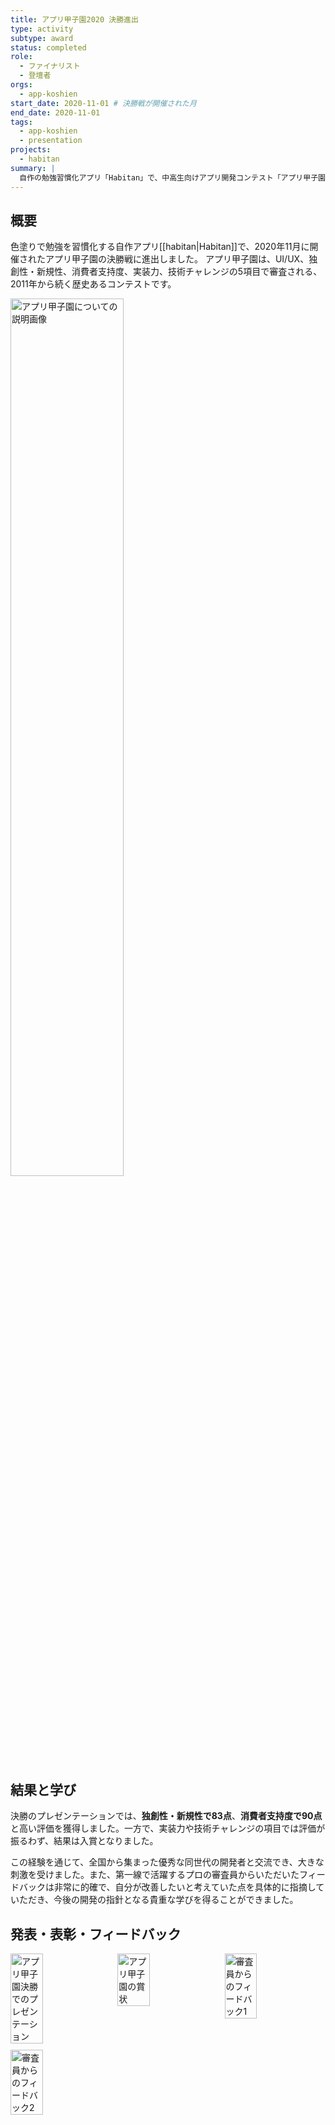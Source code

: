 ```yaml
---
title: アプリ甲子園2020 決勝進出
type: activity
subtype: award
status: completed
role:
  - ファイナリスト
  - 登壇者
orgs:
  - app-koshien
start_date: 2020-11-01 # 決勝戦が開催された月
end_date: 2020-11-01
tags:
  - app-koshien
  - presentation
projects:
  - habitan
summary: |
  自作の勉強習慣化アプリ「Habitan」で、中高生向けアプリ開発コンテスト「アプリ甲子園2020」の決勝に進出。プレゼンテーションでは高評価を得て入賞した。
---
```

## 概要
色塗りで勉強を習慣化する自作アプリ[[habitan|Habitan]]で、2020年11月に開催されたアプリ甲子園の決勝戦に進出しました。
アプリ甲子園は、UI/UX、独創性・新規性、消費者支持度、実装力、技術チャレンジの5項目で審査される、2011年から続く歴史あるコンテストです。

<img src="linked_assets/20_Activities/awards/app_koshien_2020/assets/about_app_koshien.jpg" alt="アプリ甲子園についての説明画像" width="60%">

## 結果と学び
決勝のプレゼンテーションでは、**独創性・新規性で83点**、**消費者支持度で90点**と高い評価を獲得しました。一方で、実装力や技術チャレンジの項目では評価が振るわず、結果は入賞となりました。

この経験を通じて、全国から集まった優秀な同世代の開発者と交流でき、大きな刺激を受けました。また、第一線で活躍するプロの審査員からいただいたフィードバックは非常に的確で、自分が改善したいと考えていた点を具体的に指摘していただき、今後の開発の指針となる貴重な学びを得ることができました。

## 発表・表彰・フィードバック
<div style="display: flex; flex-wrap: wrap; gap: 10px;">
    <img src="linked_assets/20_Activities/awards/app_koshien_2020/assets/presentation.jpg" alt="アプリ甲子園決勝でのプレゼンテーション" width="32%">
    <img src="linked_assets/20_Activities/awards/app_koshien_2020/assets/award_certificate.jpg" alt="アプリ甲子園の賞状" width="32%">
    <img src="linked_assets/20_Activities/awards/app_koshien_2020/assets/feedback_1.jpg" alt="審査員からのフィードバック1" width="32%">
    <img src="linked_assets/20_Activities/awards/app_koshien_2020/assets/feedback_2.jpg" alt="審査員からのフィードバック2" width="32%">
</div>
